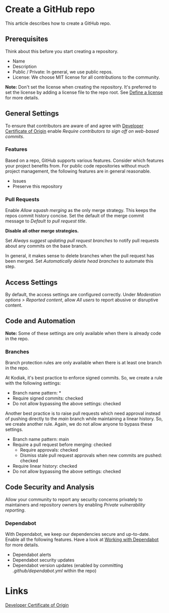 # Create a GitHub repo

This article describes how to create a GitHub repo.

## Prerequisites

Think about this before you start creating a repository.

- Name
- Description
- Public / Private: In general, we use public repos.
- License: We choose MIT license for all contributions to the community.

**Note:** Don't set the license when creating the repository. It's preferred to set the license by adding a license file to the repo root. 
See [Define a license](define-a-license.md) for more details.

## General Settings

To ensure that contributors are aware of and agree with [Developer Certificate of Origin](https://developercertificate.org/) 
enable *Require contributors to sign off on web-based commits*.

### Features

Based on a repo, GitHub supports various features. Consider which features your project benefits from. For public code repositories 
without much project management, the following features are in general reasonable.

- Issues
- Preserve this repository

### Pull Requests

Enable *Allow squash merging* as the only merge strategy. This keeps the repos commit history concise. Set the default of the 
merge commit message to *Default to pull request title*.

**Disable all other merge strategies.**

Set *Always suggest updating pull request branches* to notify pull requests about any commits on the base branch. 

In general, it makes sense to delete branches when the pull request has been merged. Set *Automatically delete head branches* to 
automate this step.

## Access Settings

By default, the access settings are configured correctly. Under *Moderation options > Reported content*, allow 
*All users* to report abusive or disruptive content.

## Code and Automation

**Note:** Some of these settings are only available when there is already code in the repo.

### Branches

Branch protection rules are only available when there is at least one branch in the repo.

At Kodiak, it's best practice to enforce signed commits. So, we create a rule with the following settings:

- Branch name pattern: *
- Require signed commits: checked
- Do not allow bypassing the above settings: checked

Another best practice is to raise pull requests which need approval instead of pushing directly to the 
*main* branch while maintaining a linear history. So, we create another rule. Again, we do not allow anyone 
to bypass these settings.

- Branch name pattern: main
- Require a pull request before merging: checked
  - Require approvals: checked
  - Dismiss stale pull request approvals when new commits are pushed: checked
- Require linear history: checked
- Do not allow bypassing the above settings: checked

## Code Security and Analysis

Allow your community to report any security concerns privately to maintainers and repository owners by enabling 
*Private vulnerability reporting*.

### Dependabot

With Dependabot, we keep our dependencies secure and up-to-date. Enable all the following features. Have a look at 
[Working with Dependabot](working-with-dependabot.md) for more details.

- Dependabot alerts
- Dependabot security updates
- Dependabot version updates (enabled by committing *.github/dependabot.yml* within the repo)

# Links

[Developer Certificate of Origin](https://developercertificate.org/)
